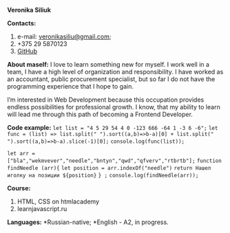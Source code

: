 **Veronika Siliuk**

**Contacts:**
1. e-mail: veronikasiliu@gmail.com; 
2. +375 29 5870123 
3. [GitHub](https://github.com/VeronikaSiliuk)

**About maself:**
I love to learn something new for myself.
I work well in a team, I have a high level of organization and responsibility.
I have worked as an accountant, public procurement specialist, but so far I do not have the programming experience that I hope to gain.

I’m interested in Web Development because this occupation provides endless possibilities for professional growth.
I know, that my ability to learn  will lead me through this path of becoming a Frontend Developer.

**Code example:**
```let list = "4 5 29 54 4 0 -123 666 -64 1 -3 6 -6";```
```let func = (list) => list.split(" ").sort((a,b)=>b-a)[0] + list.split(" ").sort((a,b)=>b-a).slice(-1)[0];```
```console.log(func(list));```

```let arr = ["bla","wekmvever","needle","bntyn","qwd","qfverv","rtbrtb"];```
```function findNeedle (arr){```
```let position = arr.indexOf("needle")```
```return Нашел иголку на позиции ${position}```
```} ;```
```console.log(findNeedle(arr));```

**Course:**
1. HTML, CSS on htmlacademy
2. learnjavascript.ru


**Languages:**
*Russian-native;
*English - A2, in progress.